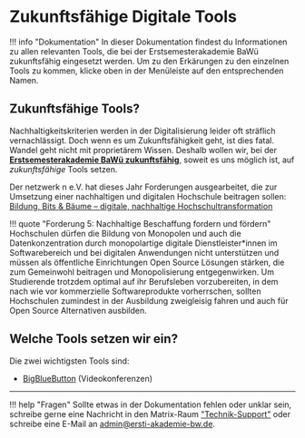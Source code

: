 Zukunftsfähige Digitale Tools
=============================

!!! info "Dokumentation"
    In dieser Dokumentation findest du Informationen zu allen relevanten Tools, die bei der Erstsemesterakademie BaWü zukunftsfähig eingesetzt werden. Um zu den Erkärungen zu den einzelnen Tools zu kommen, klicke oben in der Menüleiste auf den entsprechenden Namen.

## Zukunftsfähige Tools?

Nachhaltigkeitskriterien werden in der Digitalisierung leider oft sträflich vernachlässigt. Doch wenn es um Zukunftsfähigkeit geht, ist dies fatal. Wandel geht nicht mit proprietärem Wissen. Deshalb wollen wir, bei der **[Erstsemesterakademie BaWü zukunftsfähig](https://www.ersti-akademie-bw.de/)**, soweit es uns möglich ist, auf *zukunftsfähige* Tools setzen.

Der netzwerk n e.V. hat dieses Jahr Forderungen ausgearbeitet, die zur Umsetzung einer nachhaltigen und digitalen Hochschule beitragen sollen: [Bildung, Bits & Bäume – digitale, nachhaltige Hochschultransformation](https://netzwerk-n.org/2020-52/)

!!! quote "Forderung 5: Nachhaltige Beschaffung fordern und fördern"
    Hochschulen dürfen die Bildung von Monopolen und auch die Datenkonzentration durch monopolartige digitale Dienstleister*innen im Softwarebereich und bei digitalen Anwendungen nicht unterstützen und müssen als öffentliche Einrichtungen Open Source Lösungen stärken, die zum Gemeinwohl beitragen und Monopolisierung entgegenwirken. Um Studierende trotzdem optimal auf ihr Berufsleben vorzubereiten, in dem nach wie vor kommerzielle Softwareprodukte vorherrschen, sollten Hochschulen zumindest in der Ausbildung zweigleisig fahren und auch für Open Source Alternativen ausbilden.

## Welche Tools setzen wir ein?

Die zwei wichtigsten Tools sind:

* [BigBlueButton](bbb.md) (Videokonferenzen)

---

!!! help "Fragen"
    Sollte etwas in der Dokumentation fehlen oder unklar sein, schreibe gerne eine Nachricht in den Matrix-Raum ["Technik-Support"](https://chat.studichat.de/#/room/#ersti-akademie-support:studichat.de) oder schreibe eine E-Mail an [admin@ersti-akademie-bw.de](mailto:admin@ersti-akademie-bw.de).

